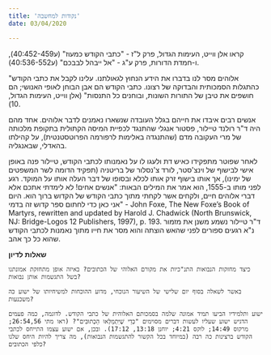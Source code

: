 ```yaml
---
title: 'נקודות למחשבה'
date: 03/04/2020

---
```


קראו אלן ווייט, העימות הגדול, פרק ל"ז - "כתבי הקודש כמעוז" (ע40:452-459), ו-חמדת הדורות, פרק ע"ג - "אל ייבהל לבבכם" (ע40:536-552).

"אלוהים מסר לנו בדברו את הידע הנחוץ לגאולתנו. עלינו לקבל את כתבי הקודש כהתגלות הסמכותית והבדוקה של רצונו. כתבי הקודש הם אבן הבוחן לאופי האנושי; הם חושפים את טיבן של התורות השונות, ובוחנים כל התנסות" (אלן ווייט, העימות הגדול, 10).

אנשים רבים איבדו את חייהם בגלל העובדה שנשארו נאמנים לדבר אלוהים. אחד מהם היה ד"ר רולנד טיילור, פסטור אנגלי שהתנגד לכפיית המיסה הקתולית בתקופת מלכותה של מרי העקובה מדם (שהתנגדה באלימות לרפורמה הפרוטסטנטית), על קהילתו בהאדלי, שבאנגליה.

לאחר שפוטר מתפקידו כאיש דת ולעגו לו על נאמנותו לכתבי הקודש, טיילור פנה באופן אישי לבישוף של וינצ'סטר, לורד צ'נסלור של בריטניה (תפקיד הדומה לשר המשפטים של ימינו), אך אותו בישוף זרק אותו לכלא ובסופו של דבר העלה אותו על המוקד. רגע לפני מותו ב-1555, הוא אמר את המילים הבאות: "אנשים אחים! לא לימדתי אתכם אלא דברי אלוהים חיים, ולקחים אשר לקחתי מתוך כתבי הקודש של הקדוש ברוך הוא. היום אני כאן כדי לחתום ספר קדוש זה בדמי" - John Foxe, The New Foxe’s Book of Martyrs, rewritten and updated by Harold J. Chadwick (North Brunswick, NJ: Bridge-Logos 12 Publishers, 1997), p. 193. ד"ר טיילור נשמע משנן את מזמור נ"א רגעים ספורים לפני שהאש הוצתה והוא מסר את חייו מתוך נאמנות לכתבי הקודש שהוא כל כך אהב.

**שאלות לדיון**

`כיצד מחזקות הנבואות התנ"כיות את מקורם האלוהי של הכתובים? באיזה אופן מתחזקת אמונתנו בשל התגשמות אותן נבואות?`

`באשר לשאלה בסוף יום שלישי של השיעור הנוכחי, מדוע ההוכחות למשיחיותו של ישוע כה משכנעות?`

`ישוע ותלמידיו הביעו תמיד אמונה שלמה בסמכותם האלוהית של כתבי הקודש. לדוגמה, כמה פעמים הדגיש ישוע שעליו לעשות דברים מסוימים "כְּדֵי שֶׁיִּתְמַלְּאוּ הַכְּתוּבִים"? (ראו מתי 26:54,56; מרקוס 14:49; לוקס 4:21; יוחנן 13:18, 17:12). ובכן, אם ישוע עצמו התייחס לכתבי הקודש ברצינות כה רבה (במיוחד בכל הקשור להתגשמות הנבואות), מה צריך להיות היחס שלנו כלפי הכתובים?`